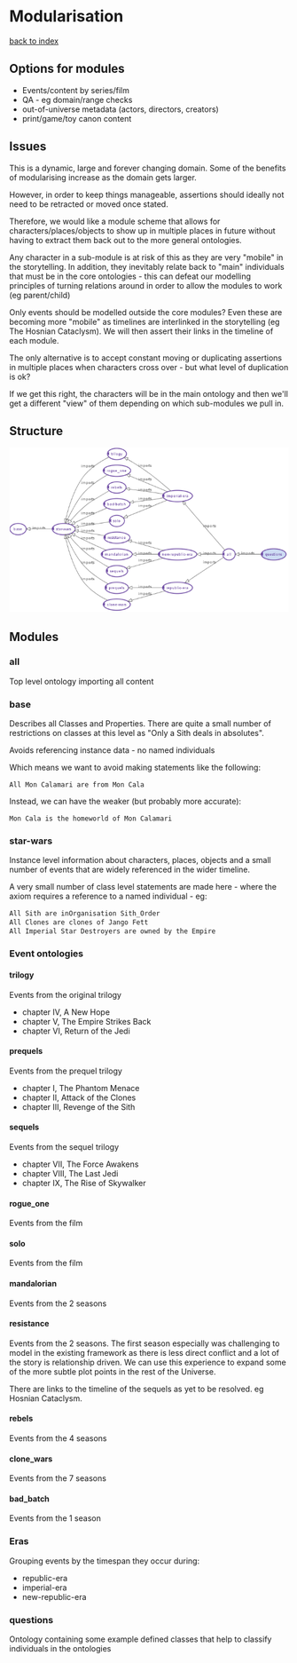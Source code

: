 # Modularisation

[back to index](index.md)

## Options for modules

* Events/content by series/film
* QA - eg domain/range checks
* out-of-universe metadata (actors, directors, creators)
* print/game/toy canon content


## Issues

This is a dynamic, large and forever changing domain.
Some of the benefits of modularising increase as the domain gets larger.

However, in order to keep things manageable, assertions should ideally not need to be retracted or moved once stated.

Therefore, we would like a module scheme that allows for characters/places/objects to show up in multiple places in future without having to extract them back out to the more general ontologies. 

Any character in a  sub-module is at risk of this as they are very "mobile" in the storytelling.
In addition, they inevitably relate back to "main" individuals that must be in the core ontologies -
this can defeat our modelling principles of turning relations around in order to allow the modules to work (eg parent/child)

Only events should be modelled outside the core modules? Even these are becoming more "mobile" as timelines are interlinked in the storytelling (eg The Hosnian Cataclysm).
We will then assert their links in the timeline of each module.

The only alternative is to accept constant moving or duplicating assertions in multiple places when characters cross over - but what level of duplication is ok?

If we get this right, the characters will be in the main ontology and then we'll
get a different "view" of them depending on which sub-modules we pull in.

## Structure

![Import Structure](imports.png)
    
## Modules

### all

Top level ontology importing all content

### base

Describes all Classes and Properties.
There are quite a small number of restrictions on classes at this level
as "Only a Sith deals in absolutes".

Avoids referencing instance data - no named individuals

Which means we want to avoid making statements like the following:

    All Mon Calamari are from Mon Cala

Instead, we can have the weaker (but probably more accurate):

    Mon Cala is the homeworld of Mon Calamari

### star-wars

Instance level information about characters, places, objects and a
small number of events that are widely referenced in the wider timeline.

A very small number of class level statements are made here - where the
axiom requires a reference to a named individual - eg:

    All Sith are inOrganisation Sith_Order
    All Clones are clones of Jango Fett
    All Imperial Star Destroyers are owned by the Empire


### Event ontologies

#### trilogy

Events from the original trilogy

* chapter IV, A New Hope 
* chapter V, The Empire Strikes Back
* chapter VI, Return of the Jedi

#### prequels

Events from the prequel trilogy

* chapter I, The Phantom Menace
* chapter II, Attack of the Clones
* chapter III, Revenge of the Sith

#### sequels

Events from the sequel trilogy

* chapter VII, The Force Awakens
* chapter VIII, The Last Jedi
* chapter IX, The Rise of Skywalker

#### rogue_one

Events from the film

#### solo

Events from the film

#### mandalorian

Events from the 2 seasons

#### resistance

Events from the 2 seasons. The first season especially was challenging to model in the existing framework as there is less direct conflict and a lot of the story is relationship driven. We can use this experience to expand some of the more subtle plot points in the rest of the Universe.

There are links to the timeline of the sequels as yet to be resolved. eg Hosnian Cataclysm.

#### rebels

Events from the 4 seasons

#### clone_wars

Events from the 7 seasons

#### bad_batch

Events from the 1 season

### Eras

Grouping events by the timespan they occur during:

* republic-era
* imperial-era
* new-republic-era

### questions

Ontology containing some example defined classes that help to
classify individuals in the ontologies